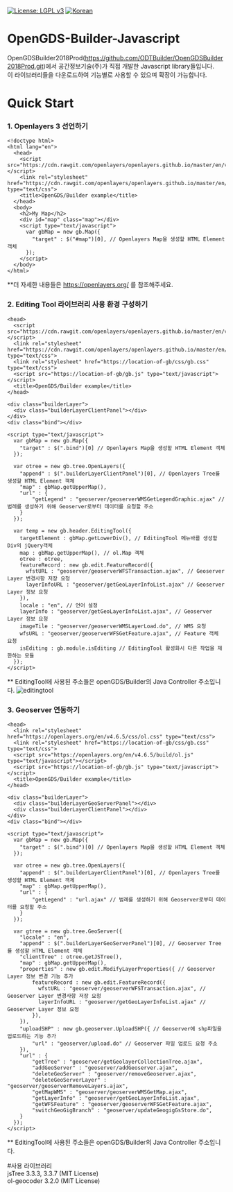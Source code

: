 [![License: LGPL v3](https://img.shields.io/badge/License-LGPL%20v3-blue.svg)](https://www.gnu.org/licenses/lgpl-3.0)
[![Korean](https://img.shields.io/badge/language-Korean-blue.svg)](#korean)


<a name="korean"></a>
# OpenGDS-Builder-Javascript
OpenGDSBuilder2018Prod(https://github.com/ODTBuilder/OpenGDSBuilder2018Prod.git)에서 공간정보기술(주)가 직접 개발한 Javascript library들입니다.</br>
이 라이브러리들을 다운로드하여 기능별로 사용할 수 있으며 확장이 가능합니다.

# Quick Start

### 1. Openlayers 3 선언하기
```
<!doctype html>
<html lang="en">
  <head>
    <script src="https://cdn.rawgit.com/openlayers/openlayers.github.io/master/en/v5.3.0/build/ol.js"></script>
    <link rel="stylesheet" href="https://cdn.rawgit.com/openlayers/openlayers.github.io/master/en/v5.3.0/css/ol.css" type="text/css">
    <title>OpenGDS/Builder example</title>
  </head>
  <body>
    <h2>My Map</h2>
    <div id="map" class="map"></div>
    <script type="text/javascript">
      var gbMap = new gb.Map({
        "target" : $("#map")[0], // Openlayers Map을 생성할 HTML Element 객체
      });
    </script>
  </body>
</html>
```
**더 자세한 내용들은 https://openlayers.org/ 를 참조해주세요.<br>
### 2. Editing Tool 라이브러리 사용 환경 구성하기
```
<head>
  <script src="https://cdn.rawgit.com/openlayers/openlayers.github.io/master/en/v5.3.0/build/ol.js"></script>
  <link rel="stylesheet" href="https://cdn.rawgit.com/openlayers/openlayers.github.io/master/en/v5.3.0/css/ol.css" type="text/css">
  <link rel="stylesheet" href="https://location-of-gb/css/gb.css" type="text/css">
  <script src="https://location-of-gb/gb.js" type="text/javascript"></script>
  <title>OpenGDS/Builder example</title>
</head>
```
```
<div class="builderLayer">
  <div class="builderLayerClientPanel"></div>
</div>
<div class="bind"></div>

<script type="text/javascript">
  var gbMap = new gb.Map({
    "target" : $(".bind")[0] // Openlayers Map을 생성할 HTML Element 객체
  });
  
  var otree = new gb.tree.OpenLayers({
    "append" : $(".builderLayerClientPanel")[0], // Openlayers Tree를 생성할 HTML Element 객체
    "map" : gbMap.getUpperMap(),
    "url" : {
        "getLegend" : "geoserver/geoserverWMSGetLegendGraphic.ajax" // 범례를 생성하기 위해 Geoserver로부터 데이터를 요청할 주소
    }
  });
  
  var temp = new gb.header.EditingTool({
    targetElement : gbMap.getLowerDiv(), // EditingTool 메뉴바를 생성할 Div의 jQuery객체
    map : gbMap.getUpperMap(), // ol.Map 객체
    otree : otree,
    featureRecord : new gb.edit.FeatureRecord({
      wfstURL : "geoserver/geoserverWFSTransaction.ajax", // Geoserver Layer 변경사항 저장 요청
      layerInfoURL : "geoserver/getGeoLayerInfoList.ajax" // Geoserver Layer 정보 요청
    }),
    locale : "en", // 언어 설정
    layerInfo : "geoserver/getGeoLayerInfoList.ajax", // Geoserver Layer 정보 요청
    imageTile : "geoserver/geoserverWMSLayerLoad.do", // WMS 요청
    wfsURL : "geoserver/geoserverWFSGetFeature.ajax", // Feature 객체 요청
    isEditing : gb.module.isEditing // EditingTool 활성화시 다른 작업을 제한하는 모듈
  });
</script>
```
** EditingTool에 사용된 주소들은 openGDS/Builder의 Java Controller 주소입니다.
![editingtool](https://user-images.githubusercontent.com/16248351/41519448-220ca6de-7303-11e8-863a-ca364eaf5a82.PNG)

### 3. Geoserver 연동하기
```
<head>
  <link rel="stylesheet" href="https://openlayers.org/en/v4.6.5/css/ol.css" type="text/css">
  <link rel="stylesheet" href="https://location-of-gb/css/gb.css" type="text/css">
  <script src="https://openlayers.org/en/v4.6.5/build/ol.js" type="text/javascript"></script>
  <script src="https://location-of-gb/gb.js" type="text/javascript"></script>
  <title>OpenGDS/Builder example</title>
</head>
```
```
<div class="builderLayer">
  <div class="builderLayerGeoServerPanel"></div>
  <div class="builderLayerClientPanel"></div>
</div>
<div class="bind"></div>

<script type="text/javascript">
  var gbMap = new gb.Map({
    "target" : $(".bind")[0] // Openlayers Map을 생성할 HTML Element 객체
  });
  
  var otree = new gb.tree.OpenLayers({
    "append" : $(".builderLayerClientPanel")[0], // Openlayers Tree를 생성할 HTML Element 객체
    "map" : gbMap.getUpperMap(),
    "url" : {
        "getLegend" : "url.ajax" // 범례를 생성하기 위해 Geoserver로부터 데이터를 요청할 주소
    }
  });
  
  var gtree = new gb.tree.GeoServer({
    "locale" : "en",
    "append" : $(".builderLayerGeoServerPanel")[0], // Geoserver Tree를 생성할 HTML Element 객체
    "clientTree" : otree.getJSTree(),
    "map" : gbMap.getUpperMap(),
    "properties" : new gb.edit.ModifyLayerProperties({ // Geoserver Layer 정보 변경 기능 추가
        featureRecord : new gb.edit.FeatureRecord({
          wfstURL : "geoserver/geoserverWFSTransaction.ajax", // Geoserver Layer 변경사항 저장 요청
          layerInfoURL : "geoserver/getGeoLayerInfoList.ajax" // Geoserver Layer 정보 요청
        }),
    }),
    "uploadSHP" : new gb.geoserver.UploadSHP({ // Geoserver에 shp파일을 업로드하는 기능 추가
        "url" : "geoserver/upload.do" // Geoserver 파일 업로드 요청 주소
    }),
    "url" : {
        "getTree" : "geoserver/getGeolayerCollectionTree.ajax",
        "addGeoServer" : "geoserver/addGeoserver.ajax",
        "deleteGeoServer" : "geoserver/removeGeoserver.ajax",
        "deleteGeoServerLayer" : "geoserver/geoserverRemoveLayers.ajax",
        "getMapWMS" : "geoserver/geoserverWMSGetMap.ajax",
        "getLayerInfo" : "geoserver/getGeoLayerInfoList.ajax",
        "getWFSFeature" : "geoserver/geoserverWFSGetFeature.ajax",
        "switchGeoGigBranch" : "geoserver/updateGeogigGsStore.do",
    }
  });
</script>
```
** EditingTool에 사용된 주소들은 openGDS/Builder의 Java Controller 주소입니다.

#사용 라이브러리</br>
jsTree 3.3.3, 3.3.7 (MIT License)</br>
ol-geocoder 3.2.0 (MIT License)</br>
